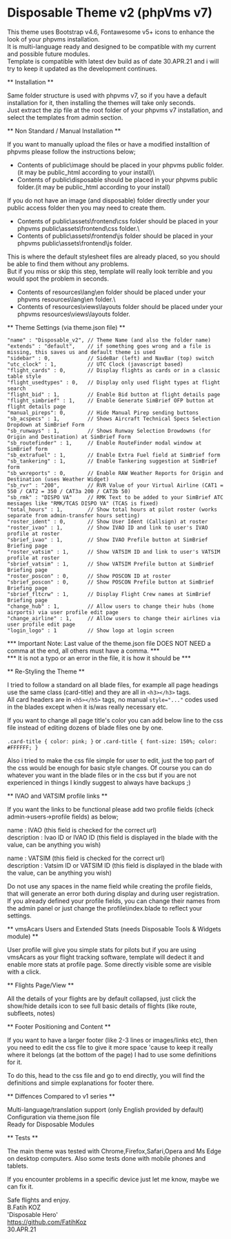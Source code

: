 # Disposable Theme v2 (phpVms v7)

This theme uses Bootstrap v4.6, Fontawesome v5+ icons to enhance the look of your phpvms installation.\
It is multi-language ready and designed to be compatible with my current and possible future modules.\
Template is compatible with latest dev build as of date 30.APR.21 and i will try to keep it updated as the development continues.

** Installation **

Same folder structure is used with phpvms v7, so if you have a default installation for it, then installing the themes will take only seconds.\
Just extract the zip file at the root folder of your phpvms v7 installation, and select the templates from admin section.

** Non Standard / Manual Installation **

If you want to manually upload the files or have a modified installtion of phpvms please follow the instructions below;

* Contents of public\image should be placed in your phpvms public folder.(it may be public_html according to your install)\
* Contents of public\disposable should be placed in your phpvms public folder.(it may be public_html according to your install)

If you do not have an image (and disposable) folder directly under your public access folder then you may need to create them.

* Contents of public\assets\frontend\css folder should be placed in your phpvms public\assets\frontend\css folder.\
* Contents of public\assets\frontend\js folder should be placed in your phpvms public\assets\frontend\js folder.

This is where the default stylesheet files are already placed, so you should be able to find them without any problems.\
But if you miss or skip this step, template will really look terrible and you would spot the problem in seconds.

* Contents of resources\lang\en folder should be placed under your phpvms resources\lang\en folder.\
* Contents of resources\views\layouts folder should be placed under your phpvms resources\views\layouts folder.

** Theme Settings (via theme.json file) **
```
"name" : "Disposable_v2", // Theme Name (and also the folder name)
"extends" : "default",    // if something goes wrong and a file is missing, this saves us and default theme is used
"sidebar" : 0,            // SideBar (left) and NavBar (top) switch
"utc_clock" : 1,          // UTC Clock (javascript based)
"flight_cards" : 0,       // Display flights as cards or in a classic table style 
"flight_usedtypes" : 0,   // Display only used flight types at flight search
"flight_bid" : 1,         // Enable Bid button at flight details page
"flight_simbrief" : 1,    // Enable Generate SimBrief OFP button at flight details page
"manual_pireps": 0,       // Hide Manual Pirep sending buttons
"sb_acspecs" : 1,         // Shows Aircraft Technical Specs Selection Dropdown at SimBrief Form
"sb_runways" : 1,         // Shows Runway Selection Drowdowns (for Origin and Destination) at SimBrief Form
"sb_routefinder" : 1,     // Enable RouteFinder modal window at SimBrief form
"sb_extrafuel" : 1,       // Enable Extra Fuel field at SimBrief form
"sb_tankering" : 1,       // Enable Tankering suggestion at SimBrief form
"sb_wxreports" : 0,       // Enable RAW Weather Reports for Origin and Destination (uses Weather Widget)
"sb_rvr" : "200",         // RVR Value of your Virtual Airline (CAT1 = 550 / CAT2 = 350 / CAT3a 200 / CAT3b 50)
"sb_rmk" : "DISPO VA"     // RMK Text to be added to your SimBrief ATC messages like "RMK/TCAS DISPO VA" (TCAS is fixed)
"total_hours" : 1,        // Show total hours at pilot roster (works separate from admin-transfer hours setting)
"roster_ident" : 0,       // Show User Ident (Callsign) at roster
"roster_ivao" : 1,        // Show IVAO ID and link to user's IVAO profile at roster
"sbrief_ivao" : 1,        // Show IVAO Prefile button at SimBrief Briefing page
"roster_vatsim" : 1,      // Show VATSIM ID and link to user's VATSIM profile at roster 
"sbrief_vatsim" : 1,      // Show VATSIM Prefile button at SimBrief Briefing page
"roster_poscon" : 0,      // Show POSCON ID at roster
"sbrief_poscon" : 0,      // Show POSCON Prefile button at SimBrief Briefing page
"sbrief_fltcrw" : 1,      // Display Flight Crew names at SimBrief Briefing page
"change_hub" : 1,         // Allow users to change their hubs (home airports) via user profile edit page 
"change_airline" : 1,     // Allow users to change their airlines via user profile edit page
"login_logo" : 1          // Show logo at login screen
```
*** Important Note: Last value of the theme.json file DOES NOT NEED a comma at the end, all others must have a comma. ***\
*** It is not a typo or an error in the file, it is how it should be ***

** Re-Styling the Theme **

I tried to follow a standard on all blade files, for example all page headings use the same class (card-title) and they are all in `<h3></h3>` tags.\
All card headers are in `<h5></h5>` tags, no manual `style="..."` codes used in the blades except when it is/was really necessary etc.

If you want to change all page title's color you can add below line to the css file instead of editing dozens of blade files one by one.

`.card-title { color: pink; }` or `.card-title { font-size: 150%; color: #FFFFFF; }`

Also i tried to make the css file simple for user to edit, just the top part of the css would be enough for basic style changes. Of course you can do whatever you want in the blade files or in the css but if you are not experienced in things I kindly suggest to always have backups ;)

** IVAO and VATSIM profile links  **

If you want the links to be functional please add two profile fields (check admin->users->profile fields) as below;

name        : IVAO (this field is checked for the correct url)\
description : Ivao ID or IVAO ID (this field is displayed in the blade with the value, can be anything you wish)

name        : VATSIM (this field is checked for the correct url)\
description : Vatsim ID or VATSIM ID (this field is displayed in the blade with the value, can be anything you wish)

Do not use any spaces in the name field while creating the profile fields, that will generate an error both during display and during user registration.\
If you already defined your profile fields, you can change their names from the admin panel or just change the profile\index.blade to reflect your settings.

** vmsAcars Users and Extended Stats (needs Disposable Tools & Widgets module) **

User profile will give you simple stats for pilots but if you are using vmsAcars as your flight tracking software, template will dedect it and enable more stats at profile page. Some directly visible some are visible with a click.

** Flights Page/View **

All the details of your flights are by default collapsed, just click the show/hide details icon to see full basic details of flights (like route, subfleets, notes)

** Footer Positioning and Content **

If you want to have a larger footer (like 2-3 lines or images/links etc), then you need to edit the css file to give it more space 'cause to keep it really where it belongs (at the bottom of the page) I had to use some definitions for it.

To do this, head to the css file and go to end directly, you will find the definitions and simple explanations for footer there. 

** Diffences Compared to v1 series **

Multi-language/translation support (only English provided by default)\
Configuration via theme.json file\
Ready for Disposable Modules

** Tests **

The main theme was tested with Chrome,Firefox,Safari,Opera and Ms Edge on desktop computers. Also some tests done with mobile phones and tablets.

If you encounter problems in a specific device just let me know, maybe we can fix it.

Safe flights and enjoy.\
B.Fatih KOZ\
'Disposable Hero'\
https://github.com/FatihKoz \
30.APR.21
